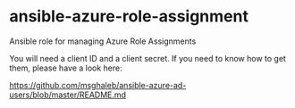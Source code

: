 # ansible-azure-role-assignment
Ansible role for managing Azure Role Assignments

You will need a client ID and a client secret. If you need to know how to get them, please have a look here:

https://github.com/msghaleb/ansible-azure-ad-users/blob/master/README.md
